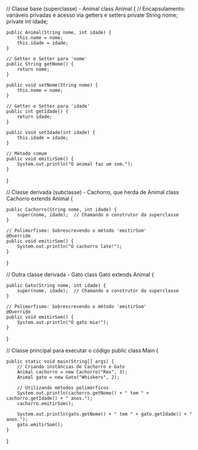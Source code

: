 // Classe base (superclasse) - Animal
class Animal {
    // Encapsulamento: variáveis privadas e acesso via getters e setters
    private String nome;
    private int idade;

    public Animal(String nome, int idade) {
        this.nome = nome;
        this.idade = idade;
    }

    // Getter e Setter para 'nome'
    public String getNome() {
        return nome;
    }

    public void setNome(String nome) {
        this.nome = nome;
    }

    // Getter e Setter para 'idade'
    public int getIdade() {
        return idade;
    }

    public void setIdade(int idade) {
        this.idade = idade;
    }

    // Método comum
    public void emitirSom() {
        System.out.println("O animal faz um som.");
    }
}

// Classe derivada (subclasse) - Cachorro, que herda de Animal
class Cachorro extends Animal {

    public Cachorro(String nome, int idade) {
        super(nome, idade);  // Chamando o construtor da superclasse
    }

    // Polimorfismo: Sobrescrevendo o método 'emitirSom'
    @Override
    public void emitirSom() {
        System.out.println("O cachorro late!");
    }
}

// Outra classe derivada - Gato
class Gato extends Animal {

    public Gato(String nome, int idade) {
        super(nome, idade);  // Chamando o construtor da superclasse
    }

    // Polimorfismo: Sobrescrevendo o método 'emitirSom'
    @Override
    public void emitirSom() {
        System.out.println("O gato mia!");
    }
}

// Classe principal para executar o código
public class Main {

    public static void main(String[] args) {
        // Criando instâncias de Cachorro e Gato
        Animal cachorro = new Cachorro("Rex", 3);
        Animal gato = new Gato("Whiskers", 2);

        // Utilizando métodos polimórficos
        System.out.println(cachorro.getNome() + " tem " + cachorro.getIdade() + " anos.");
        cachorro.emitirSom();

        System.out.println(gato.getNome() + " tem " + gato.getIdade() + " anos.");
        gato.emitirSom();
    }
}
